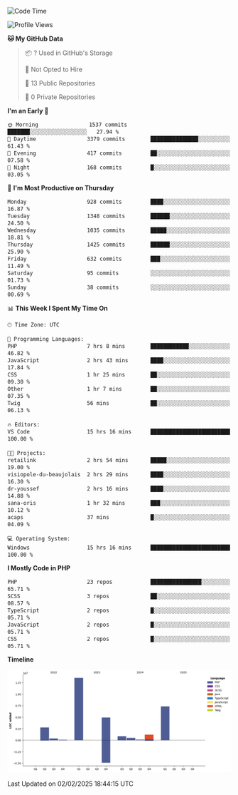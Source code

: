 <!--START_SECTION:waka-->
![Code Time](http://img.shields.io/badge/Code%20Time-2%2C207%20hrs%208%20mins-blue)

![Profile Views](http://img.shields.io/badge/Profile%20Views-0-blue)

**🐱 My GitHub Data** 

> 📦 ? Used in GitHub's Storage 
 > 
> 🚫 Not Opted to Hire
 > 
> 📜 13 Public Repositories 
 > 
> 🔑 0 Private Repositories 
 > 
**I'm an Early 🐤** 

```text
🌞 Morning                1537 commits        ███████░░░░░░░░░░░░░░░░░░   27.94 % 
🌆 Daytime                3379 commits        ███████████████░░░░░░░░░░   61.43 % 
🌃 Evening                417 commits         ██░░░░░░░░░░░░░░░░░░░░░░░   07.58 % 
🌙 Night                  168 commits         █░░░░░░░░░░░░░░░░░░░░░░░░   03.05 % 
```
📅 **I'm Most Productive on Thursday** 

```text
Monday                   928 commits         ████░░░░░░░░░░░░░░░░░░░░░   16.87 % 
Tuesday                  1348 commits        ██████░░░░░░░░░░░░░░░░░░░   24.50 % 
Wednesday                1035 commits        █████░░░░░░░░░░░░░░░░░░░░   18.81 % 
Thursday                 1425 commits        ██████░░░░░░░░░░░░░░░░░░░   25.90 % 
Friday                   632 commits         ███░░░░░░░░░░░░░░░░░░░░░░   11.49 % 
Saturday                 95 commits          ░░░░░░░░░░░░░░░░░░░░░░░░░   01.73 % 
Sunday                   38 commits          ░░░░░░░░░░░░░░░░░░░░░░░░░   00.69 % 
```


📊 **This Week I Spent My Time On** 

```text
🕑︎ Time Zone: UTC

💬 Programming Languages: 
PHP                      7 hrs 8 mins        ████████████░░░░░░░░░░░░░   46.82 % 
JavaScript               2 hrs 43 mins       ████░░░░░░░░░░░░░░░░░░░░░   17.84 % 
CSS                      1 hr 25 mins        ██░░░░░░░░░░░░░░░░░░░░░░░   09.30 % 
Other                    1 hr 7 mins         ██░░░░░░░░░░░░░░░░░░░░░░░   07.35 % 
Twig                     56 mins             ██░░░░░░░░░░░░░░░░░░░░░░░   06.13 % 

🔥 Editors: 
VS Code                  15 hrs 16 mins      █████████████████████████   100.00 % 

🐱‍💻 Projects: 
retailink                2 hrs 54 mins       █████░░░░░░░░░░░░░░░░░░░░   19.00 % 
visiopole-du-beaujolais  2 hrs 29 mins       ████░░░░░░░░░░░░░░░░░░░░░   16.30 % 
dr-youssef               2 hrs 16 mins       ████░░░░░░░░░░░░░░░░░░░░░   14.88 % 
sana-oris                1 hr 32 mins        ███░░░░░░░░░░░░░░░░░░░░░░   10.12 % 
acaps                    37 mins             █░░░░░░░░░░░░░░░░░░░░░░░░   04.09 % 

💻 Operating System: 
Windows                  15 hrs 16 mins      █████████████████████████   100.00 % 
```

**I Mostly Code in PHP** 

```text
PHP                      23 repos            ████████████████░░░░░░░░░   65.71 % 
SCSS                     3 repos             ██░░░░░░░░░░░░░░░░░░░░░░░   08.57 % 
TypeScript               2 repos             █░░░░░░░░░░░░░░░░░░░░░░░░   05.71 % 
JavaScript               2 repos             █░░░░░░░░░░░░░░░░░░░░░░░░   05.71 % 
CSS                      2 repos             █░░░░░░░░░░░░░░░░░░░░░░░░   05.71 % 
```



**Timeline**

![Lines of Code chart](https://raw.githubusercontent.com/tahar-elgunaoui/tahar-elgunaoui/main/assets/bar_graph.png)


 Last Updated on 02/02/2025 18:44:15 UTC
<!--END_SECTION:waka-->
